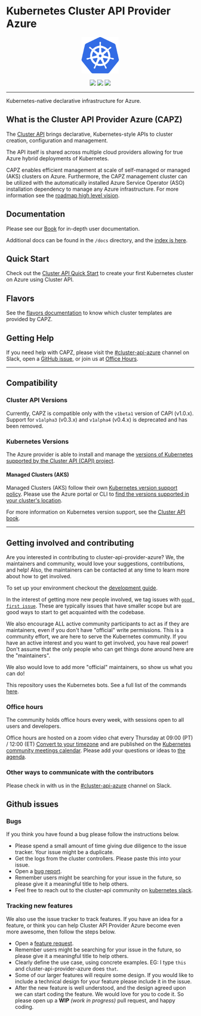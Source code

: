 # Kubernetes Cluster API Provider Azure

<p align="center">
<img src="https://github.com/kubernetes/kubernetes/raw/master/logo/logo.png"  width="100">
</p>
<p align="center">
<!-- go doc / reference card -->
<a href="https://pkg.go.dev/sigs.k8s.io/cluster-api-provider-azure">
<img src="https://godoc.org/sigs.k8s.io/cluster-api-provider-azure?status.svg"></a>
<!-- goreportcard badge -->
<a href="https://goreportcard.com/report/kubernetes-sigs/cluster-api-provider-azure">
<img src="https://goreportcard.com/badge/kubernetes-sigs/cluster-api-provider-azure"></a>
<!-- join kubernetes slack channel for cluster-api-azure-provider -->
<a href="https://kubernetes.slack.com/messages/CEX9HENG7">
<img src="https://img.shields.io/badge/join%20slack-%23cluster--api--azure-brightgreen"></a>
</p>

------

Kubernetes-native declarative infrastructure for Azure.

## What is the Cluster API Provider Azure (CAPZ)

The [Cluster API][cluster_api] brings declarative, Kubernetes-style APIs to cluster creation, configuration and management.

The API itself is shared across multiple cloud providers allowing for true Azure hybrid deployments of Kubernetes.

CAPZ enables efficient management at scale of self-managed or managed (AKS) clusters on Azure.  Furthermore, the CAPZ management cluster can be utilized with the automatically installed Azure Service Operator (ASO) installation dependency to manage any Azure infrastructure.  For more information see the [roadmap high level vision](https://capz.sigs.k8s.io/roadmap#high-level-vision).

## Documentation

Please see our [Book](https://capz.sigs.k8s.io) for in-depth user documentation.

Additional docs can be found in the `/docs` directory, and the [index is here](https://github.com/kubernetes-sigs/cluster-api-provider-azure/blob/main/docs/README.md).

## Quick Start

Check out the [Cluster API Quick Start][quickstart] to create your first Kubernetes cluster on Azure using Cluster API.

## Flavors

See the [flavors documentation][flavors_doc] to know which cluster templates are provided by CAPZ.

## Getting Help

If you need help with CAPZ, please visit the [#cluster-api-azure][slack] channel on Slack, open a [GitHub issue](#github-issues), or join us at [Office Hours](#office-hours).

------

## Compatibility

### Cluster API Versions

Currently, CAPZ is compatible only with the `v1beta1` version of CAPI (v1.0.x). Support for `v1alpha3` (v0.3.x) and `v1alpha4` (v0.4.x) is deprecated and has been removed.

### Kubernetes Versions

The Azure provider is able to install and manage the [versions of Kubernetes supported by the Cluster API (CAPI) project](https://cluster-api.sigs.k8s.io/reference/versions.html#supported-kubernetes-versions).

#### Managed Clusters (AKS)

Managed Clusters (AKS) follow their own [Kubernetes version support policy](https://learn.microsoft.com/azure/aks/supported-kubernetes-versions?tabs=azure-cli#kubernetes-version-support-policy). Please use the Azure portal or CLI to [find the versions supported in your cluster's location](https://learn.microsoft.com/azure/aks/supported-kubernetes-versions?tabs=azure-cli#azure-portal-and-cli-versions).

For more information on Kubernetes version support, see the [Cluster API book](https://cluster-api.sigs.k8s.io/reference/versions.html).

------

## Getting involved and contributing

Are you interested in contributing to cluster-api-provider-azure? We, the
maintainers and community, would love your suggestions, contributions, and help!
Also, the maintainers can be contacted at any time to learn more about how to get
involved.

To set up your environment checkout the [development guide](https://capz.sigs.k8s.io/developers/development.html).

In the interest of getting more new people involved, we tag issues with
[`good first issue`][good_first_issue].
These are typically issues that have smaller scope but are good ways to start
to get acquainted with the codebase.

We also encourage ALL active community participants to act as if they are
maintainers, even if you don't have "official" write permissions. This is a
community effort, we are here to serve the Kubernetes community. If you have an
active interest and you want to get involved, you have real power! Don't assume
that the only people who can get things done around here are the "maintainers".

We also would love to add more "official" maintainers, so show us what you can
do!

This repository uses the Kubernetes bots.  See a full list of the commands [here][prow].

### Office hours

The community holds office hours every week, with sessions open to all users and
developers.

Office hours are hosted on a zoom video chat every Thursday
at 09:00 (PT) / 12:00 (ET) [Convert to your timezone](https://www.thetimezoneconverter.com/?t=09:00&tz=PT%20%28Pacific%20Time%29)
and are published on the [Kubernetes community meetings calendar][gcal]. Please add your questions or ideas to [the agenda][capz_agenda].

### Other ways to communicate with the contributors

Please check in with us in the [#cluster-api-azure][slack] channel on Slack.

## Github issues

### Bugs

If you think you have found a bug please follow the instructions below.

- Please spend a small amount of time giving due diligence to the issue tracker. Your issue might be a duplicate.
- Get the logs from the cluster controllers. Please paste this into your issue.
- Open a [bug report][bug_report].
- Remember users might be searching for your issue in the future, so please give it a meaningful title to help others.
- Feel free to reach out to the cluster-api community on [kubernetes slack][slack_info].

### Tracking new features

We also use the issue tracker to track features. If you have an idea for a feature, or think you can help Cluster API Provider Azure become even more awesome, then follow the steps below.

- Open a [feature request][feature_request].
- Remember users might be searching for your issue in the future, so please
  give it a meaningful title to help others.
- Clearly define the use case, using concrete examples. EG: I type `this` and
  cluster-api-provider-azure does `that`.
- Some of our larger features will require some design. If you would like to
  include a technical design for your feature please include it in the issue.
- After the new feature is well understood, and the design agreed upon we can
  start coding the feature. We would love for you to code it. So please open
  up a **WIP** *(work in progress)* pull request, and happy coding.

<!-- References -->

[slack]: https://kubernetes.slack.com/messages/CEX9HENG7
[good_first_issue]: https://github.com/kubernetes-sigs/cluster-api-provider-azure/issues?q=is%3Aissue+is%3Aopen+sort%3Aupdated-desc+label%3A%22good+first+issue%22
[gcal]: https://calendar.google.com/calendar/embed?src=cgnt364vd8s86hr2phapfjc6uk%40group.calendar.google.com
[prow]: https://go.k8s.io/bot-commands
[bug_report]: https://github.com/kubernetes-sigs/cluster-api-provider-azure/issues/new?template=bug_report.md
[feature_request]: https://github.com/kubernetes-sigs/cluster-api-provider-azure/issues/new?template=feature_request.md
[slack_info]: https://github.com/kubernetes/community/tree/master/communication#slack
[cluster_api]: https://github.com/kubernetes-sigs/cluster-api
[quickstart]: https://cluster-api.sigs.k8s.io/user/quick-start.html
[flavors_doc]: https://github.com/kubernetes-sigs/cluster-api-provider-azure/blob/main/templates/flavors/README.md
[capz_agenda]: https://bit.ly/k8s-capz-agenda
